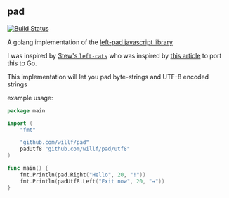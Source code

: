 pad
-------------

[![Build Status](https://travis-ci.org/willf/pad.svg?branch=master)](https://travis-ci.org/willf/pad)

A golang implementation of the [left-pad javascript library](https://www.npmjs.com/package/left-pad)

I was inspired by [Stew's `left-cats`](https://github.com/stew/left-cats) who was inspired by [this article](http://arstechnica.com/information-technology/2016/03/rage-quit-coder-unpublished-17-lines-of-javascript-and-broke-the-internet/) to port this to Go.

This implementation will let you pad byte-strings and UTF-8 encoded strings

example usage:

```go
package main

import (
	"fmt"

	"github.com/willf/pad"
	padUtf8 "github.com/willf/pad/utf8"
)

func main() {
	fmt.Println(pad.Right("Hello", 20, "!"))
	fmt.Println(padUtf8.Left("Exit now", 20, "→"))
}
```
